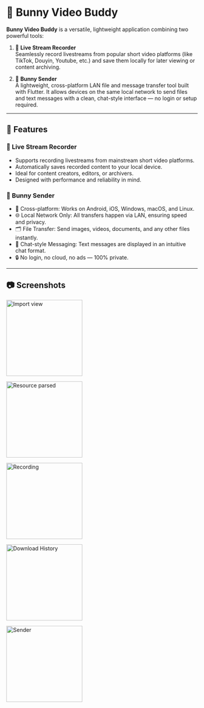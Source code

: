 # 🐰 Bunny Video Buddy

**Bunny Video Buddy** is a versatile, lightweight application combining two powerful tools:

1. 🎥 **Live Stream Recorder**  
   Seamlessly record livestreams from popular short video platforms (like TikTok, Douyin, Youtube, etc.) and save them locally for later viewing or content archiving.

2. 📡 **Bunny Sender**  
   A lightweight, cross-platform LAN file and message transfer tool built with Flutter. It allows devices on the same local network to send files and text messages with a clean, chat-style interface — no login or setup required.

---

## 🚀 Features

### 🎥 Live Stream Recorder
- Supports recording livestreams from mainstream short video platforms.
- Automatically saves recorded content to your local device.
- Ideal for content creators, editors, or archivers.
- Designed with performance and reliability in mind.

### 📡 Bunny Sender
- 🔄 Cross-platform: Works on Android, iOS, Windows, macOS, and Linux.
- 🌐 Local Network Only: All transfers happen via LAN, ensuring speed and privacy.
- 🗂️ File Transfer: Send images, videos, documents, and any other files instantly.
- 💬 Chat-style Messaging: Text messages are displayed in an intuitive chat format.
- 🔒 No login, no cloud, no ads — 100% private.

---

## 📷 Screenshots

<p align="">
  <img src="screenshots/download.jpg" alt="Import view" width="200"/>
</p><p align="">
  <img src="screenshots/parse.jpg" alt="Resource parsed" width="200"/>
</p><p align="">
  <img src="screenshots/recording.jpg" alt="Recording" width="200"/>
  </p><p align="">
  <img src="screenshots/downloaded.jpg" alt="Download History" width="200"/>
  </p><p align="">
  <img src="screenshots/sender.jpg" alt="Sender" width="200"/>
</p>
